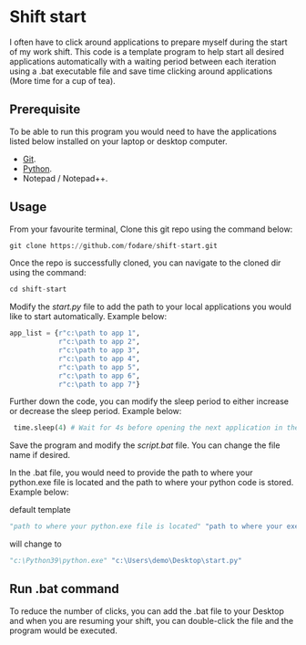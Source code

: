 # Shift start

I often have to click around applications to prepare myself during the start of my work shift. This code is a template program to help start all desired applications automatically with a waiting period between each iteration using a .bat executable file and save time clicking around applications (More time for a cup of tea).

## Prerequisite

To be able to run this program you would need to have the applications listed below installed on your laptop or desktop computer.

- [Git](https://git-scm.com/downloads).
- [Python](https://www.python.org/downloads/).
- Notepad / Notepad++.

## Usage

From your favourite terminal, Clone this git repo using the command below:

```python
git clone https://github.com/fodare/shift-start.git
```

Once the repo is successfully cloned, you can navigate to the cloned dir using the command:

```Python
cd shift-start
```

Modify the *start.py* file to add the path to your local applications you would like to start automatically.
Example below:

```Python
app_list = {r"c:\path to app 1",
            r"c:\path to app 2",
            r"c:\path to app 3",
            r"c:\path to app 4",
            r"c:\path to app 5",
            r"c:\path to app 6",
            r"c:\path to app 7"}
```

Further down the code, you can modify the sleep period to either increase or decrease the sleep period. Example below:

```python
 time.sleep(4) # Wait for 4s before opening the next application in the list.
```

Save the program and modify the *script.bat* file. You can change the file name if desired.

In the .bat file, you would need to provide the path to where your python.exe file is located and the path to where your python code is stored. Example below:

default template

```python
"path to where your python.exe file is located" "path to where your executable python code is stored."
```

will change to

```python
"c:\Python39\python.exe" "c:\Users\demo\Desktop\start.py"
```

## Run .bat command

To reduce the number of clicks, you can add the .bat file to your Desktop and when you are resuming your shift, you can double-click the file and the program would be executed.

